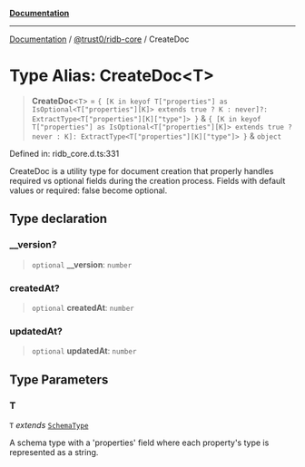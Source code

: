[**Documentation**](../../../README.md)

***

[Documentation](../../../README.md) / [@trust0/ridb-core](../README.md) / CreateDoc

# Type Alias: CreateDoc\<T\>

> **CreateDoc**\<`T`\> = `{ [K in keyof T["properties"] as IsOptional<T["properties"][K]> extends true ? K : never]?: ExtractType<T["properties"][K]["type"]> }` & `{ [K in keyof T["properties"] as IsOptional<T["properties"][K]> extends true ? never : K]: ExtractType<T["properties"][K]["type"]> }` & `object`

Defined in: ridb\_core.d.ts:331

CreateDoc is a utility type for document creation that properly handles required vs optional fields
during the creation process. Fields with default values or required: false become optional.

## Type declaration

### \_\_version?

> `optional` **\_\_version**: `number`

### createdAt?

> `optional` **createdAt**: `number`

### updatedAt?

> `optional` **updatedAt**: `number`

## Type Parameters

### T

`T` *extends* [`SchemaType`](SchemaType.md)

A schema type with a 'properties' field where each property's type is represented as a string.
